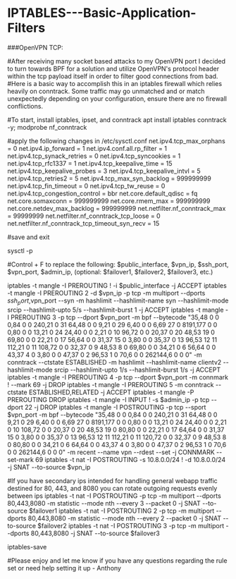 # IPTABLES---Basic-Application-Filters

###OpenVPN TCP:

#After receiving many socket based attacks to my OpenVPN port I decided to turn towards BPF for a solution and utilize OpenVPN's protocol header within the tcp payload itself in order to filter good connections from bad.
#Here is a basic way to accomplish this in an iptables firewall which relies heavily on conntrack. Some traffic may go unmatched and or match unexpectedly depending on your configuration, ensure there are no firewall conflictions.


#To start, install iptables, ipset, and conntrack
apt install iptables conntrack -y; modprobe nf_conntrack


#apply the following changes in /etc/sysctl.conf
net.ipv4.tcp_max_orphans = 0
net.ipv4.ip_forward = 1
net.ipv4.conf.all.rp_filter = 1
net.ipv4.tcp_synack_retries = 0
net.ipv4.tcp_syncookies = 1
net.ipv4.tcp_rfc1337 = 1
net.ipv4.tcp_keepalive_time = 15
net.ipv4.tcp_keepalive_probes = 3
net.ipv4.tcp_keepalive_intvl = 5
net.ipv4.tcp_retries2 = 5
net.ipv4.tcp_max_syn_backlog = 999999999
net.ipv4.tcp_fin_timeout = 0
net.ipv4.tcp_tw_reuse = 0
net.ipv4.tcp_congestion_control = bbr
net.core.default_qdisc = fq
net.core.somaxconn = 999999999
net.core.rmem_max = 999999999
net.core.netdev_max_backlog = 999999999
net.netfilter.nf_conntrack_max = 99999999
net.netfilter.nf_conntrack_tcp_loose = 0
net.netfilter.nf_conntrack_tcp_timeout_syn_recv = 15

#save and exit

sysctl -p  

#Control + F to replace the following: $public_interface, $vpn_ip, $ssh_port, $vpn_port, $admin_ip, (optional: $failover1, $failover2, $failover3, etc.)

iptables -t mangle -I PREROUTING ! -i $public_interface -j ACCEPT
iptables -t mangle -I PREROUTING 2 -d $vpn_ip -p tcp -m multiport --dports $ssh_port,$vpn_port --syn -m hashlimit --hashlimit-name syn --hashlimit-mode srcip --hashlimit-upto 5/s --hashlimit-burst 1 -j ACCEPT
iptables -t mangle -I PREROUTING 3 -p tcp --dport $vpn_port -m bpf --bytecode "35,48 0 0 0,84 0 0 240,21 0 31 64,48 0 0 9,21 0 29 6,40 0 0 6,69 27 0 8191,177 0 0 0,80 0 0 13,21 0 24 24,40 0 0 2,21 0 10 96,72 0 0 20,37 0 20 48,53 19 0 69,80 0 0 22,21 0 17 56,64 0 0 31,37 15 0 3,80 0 0 35,37 0 13 96,53 12 11 112,21 0 11 108,72 0 0 32,37 0 9 48,53 8 0 69,80 0 0 34,21 0 6 56,64 0 0 43,37 4 0 3,80 0 0 47,37 0 2 96,53 1 0 70,6 0 0 262144,6 0 0 0" -m conntrack --ctstate ESTABLISHED -m hashlimit --hashlimit-name clientv2 --hashlimit-mode srcip --hashlimit-upto 1/s --hashlimit-burst 1/s -j ACCEPT
iptables -t mangle -I PREROUTING 4 -p tcp --dport $vpn_port -m connmark ! --mark 69 -j DROP
iptables -t mangle -I PREROUTING 5 -m conntrack --ctstate ESTABLISHED,RELATED -j ACCEPT
iptables -t mangle -P PREROUTING DROP
iptables -t mangle -I INPUT ! -s $admin_ip -p tcp --dport 22 -j DROP
iptables -t mangle -I POSTROUTING -p tcp --sport $vpn_port -m bpf --bytecode "35,48 0 0 0,84 0 0 240,21 0 31 64,48 0 0 9,21 0 29 6,40 0 0 6,69 27 0 8191,177 0 0 0,80 0 0 13,21 0 24 24,40 0 0 2,21 0 10 108,72 0 0 20,37 0 20 48,53 19 0 80,80 0 0 22,21 0 17 64,64 0 0 31,37 15 0 3,80 0 0 35,37 0 13 96,53 12 11 112,21 0 11 120,72 0 0 32,37 0 9 48,53 8 0 80,80 0 0 34,21 0 6 64,64 0 0 43,37 4 0 3,80 0 0 47,37 0 2 96,53 1 0 70,6 0 0 262144,6 0 0 0" -m recent --name vpn --rdest --set -j CONNMARK --set-mark 69
iptables -t nat -I POSTROUTING -s 10.8.0.0/24 ! -d 10.8.0.0/24 -j SNAT --to-source $vpn_ip

#If you have secondary ips intended for handling general webapp traffic destined for 80, 443, and 8080 you can rotate outgoing requests evenly between ips
iptables -t nat -I POSTROUTING -p tcp -m multiport --dports 80,443,8080 -m statistic --mode nth --every 3 --packet 0 -j SNAT --to-source $failover1
iptables -t nat -I POSTROUTING 2 -p tcp -m multiport --dports 80,443,8080 -m statistic --mode nth --every 2 --packet 0 -j SNAT --to-source $failover2
iptables -t nat -I POSTROUTING 3 -p tcp -m multiport --dports 80,443,8080 -j SNAT --to-source $failover3

iptables-save

#Please enjoy and let me know if you have any questions regarding the rule set or need help setting it up - Anthony

